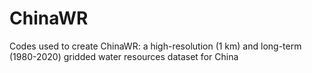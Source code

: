 # ChinaWR
Codes used to create ChinaWR: a high-resolution (1 km) and long-term (1980-2020) gridded water resources dataset for China
